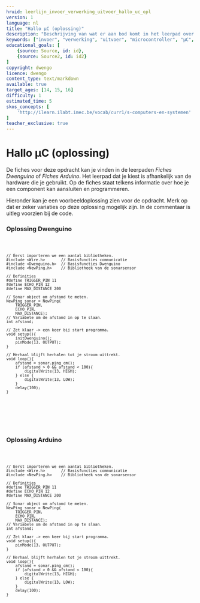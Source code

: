 ```yaml
---
hruid: leerlijn_invoer_verwerking_uitvoer_hallo_uc_opl
version: 1
language: nl
title: "Hallo µC (oplossing)"
description: "Beschrijving van wat er aan bod komt in het leerpad over invoer, verwerking en uitvoer."
keywords: ["invoer", "verwerking", "uitvoer", "microcontroller", "µC", "arduino", "dwenguino"]
educational_goals: [
    {source: Source, id: id}, 
    {source: Source2, id: id2}
]
copyright: dwengo
licence: dwengo
content_type: text/markdown
available: true
target_ages: [14, 15, 16]
difficulty: 1
estimated_time: 5
skos_concepts: [
    'http://ilearn.ilabt.imec.be/vocab/curr1/s-computers-en-systemen'
]
teacher_exclusive: true
---
```


# Hallo µC (oplossing)

De fiches voor deze opdracht kan je vinden in de leerpaden *Fiches Dwenguino* of *Fiches Arduino*. Het leerpad dat je kiest is afhankelijk van de hardware die je gebruikt. Op de fiches staat telkens informatie over hoe je een component kan aansluiten en programmeren.

Hieronder kan je een voorbeeldoplossing zien voor de opdracht. Merk op dat er zeker variaties op deze oplossing mogelijk zijn. In de commentaar is uitleg voorzien bij de code.

### Oplossing Dwenguino

<div class="dwengo-content dwengo-code-simulator">
    <pre>
<code class="language-cpp" data-filename="filename.cpp">

    // Eerst importeren we een aantal bibliotheken.
    #include <Wire.h>       // Basisfuncties communicatie
    #include <Dwenguino.h>  // Basisfuncties Dwenguino
    #include <NewPing.h>    // Bibliotheek van de sonarsensor

    // Definities 
    #define TRIGGER_PIN 11
    #define ECHO_PIN 12
    #define MAX_DISTANCE 200

    // Sonar object om afstand te meten.
    NewPing sonar = NewPing(
        TRIGGER_PIN,
        ECHO_PIN,
        MAX_DISTANCE);
    // Variabele om de afstand in op te slaan.
    int afstand;

    // Zet klaar -> een keer bij start programma.
    void setup(){
        initDwenguino();
        pinMode(13, OUTPUT);
    }

    // Herhaal blijft herhalen tot je stroom uittrekt.
    void loop(){
        afstand = sonar.ping_cm();
        if (afstand > 0 && afstand < 100){
            digitalWrite(13, HIGH);
        } else {
            digitalWrite(13, LOW);
        }
        delay(100);
    }

</code>
    </pre>
</div>


<br>

### Oplossing Arduino

<div class="dwengo-content">
    <pre>
<code class="language-cpp" data-filename="filename.cpp">

    // Eerst importeren we een aantal bibliotheken.
    #include <Wire.h>       // Basisfuncties communicatie
    #include <NewPing.h>    // Bibliotheek van de sonarsensor

    // Definities 
    #define TRIGGER_PIN 11
    #define ECHO_PIN 12
    #define MAX_DISTANCE 200

    // Sonar object om afstand te meten.
    NewPing sonar = NewPing(
        TRIGGER_PIN,
        ECHO_PIN,
        MAX_DISTANCE);
    // Variabele om de afstand in op te slaan.
    int afstand;

    // Zet klaar -> een keer bij start programma.
    void setup(){
        pinMode(13, OUTPUT);
    }

    // Herhaal blijft herhalen tot je stroom uittrekt.
    void loop(){
        afstand = sonar.ping_cm();
        if (afstand > 0 && afstand < 100){
            digitalWrite(13, HIGH);
        } else {
            digitalWrite(13, LOW);
        }
        delay(100);
    }
</code>
    </pre>
</div>
